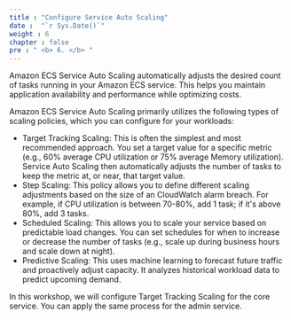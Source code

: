 ```yaml
---
title : "Configure Service Auto Scaling"
date :  "`r Sys.Date()`" 
weight : 6
chapter : false
pre : " <b> 6. </b> "
---
```


Amazon ECS Service Auto Scaling automatically adjusts the desired count of tasks running in your Amazon ECS service. This helps you maintain application availability and performance while optimizing costs. 

Amazon ECS Service Auto Scaling primarily utilizes the following types of scaling policies, which you can configure for your workloads:
- Target Tracking Scaling: This is often the simplest and most recommended approach. You set a target value for a specific metric (e.g., 60% average CPU utilization or 75% average Memory utilization). Service Auto Scaling then automatically adjusts the number of tasks to keep the metric at, or near, that target value.
- Step Scaling: This policy allows you to define different scaling adjustments based on the size of an CloudWatch alarm breach. For example, if CPU utilization is between 70-80%, add 1 task; if it's above 80%, add 3 tasks.
- Scheduled Scaling: This allows you to scale your service based on predictable load changes. You can set schedules for when to increase or decrease the number of tasks (e.g., scale up during business hours and scale down at night).
- Predictive Scaling: This uses machine learning to forecast future traffic and proactively adjust capacity. It analyzes historical workload data to predict upcoming demand.

In this workshop, we will configure Target Tracking Scaling for the core service. You can apply the same process for the admin service.